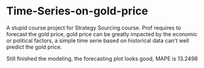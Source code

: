 # Time-Series-on-gold-price

A stupid course project for Strategy Sourcing course. Prof requires to forecast the gold price, gold price can be greatly impacted by the
economic or political factors, a simple time serie based on historical data can't well predict the gold price.

Still finished the modeling, the forecasting plot looks good, MAPE is 13.2498
